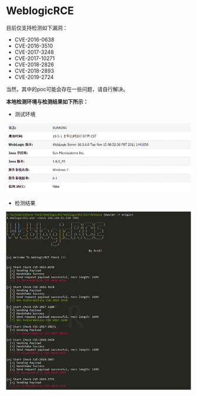 # WeblogicRCE 

目前仅支持检测如下漏洞：

- CVE-2016-0638
- CVE-2016-3510
- CVE-2017-3248
- CVE-2017-10271
- CVE-2018-2826
- CVE-2018-2893
- CVE-2019-2724



当然，其中的poc可能会存在一些问题，请自行解决。

**本地检测环境与检测结果如下所示：**

- 测试环境

![Blog_2019-06-02_17-11-39](./Blog_2019-06-02_17-11-39.png)

- 检测结果

![Blog_2019-06-02_17-06-46](./Blog_2019-06-02_17-06-46.png)




